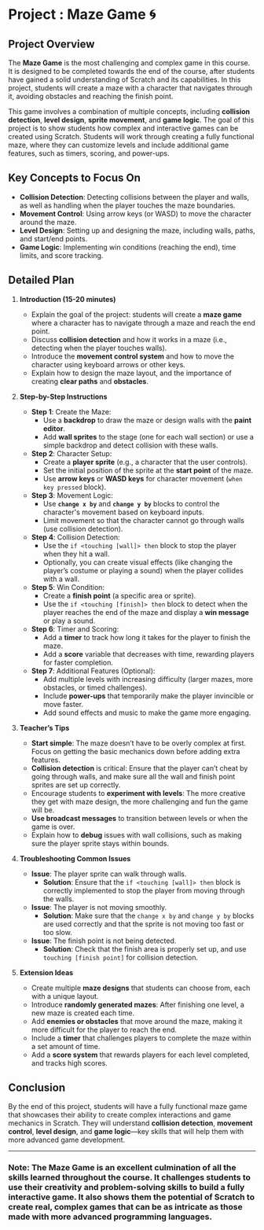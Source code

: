 # Project : Maze Game 🌀

## Project Overview

The **Maze Game** is the most challenging and complex game in this course. It is designed to be completed towards the end of the course, after students have gained a solid understanding of Scratch and its capabilities. In this project, students will create a maze with a character that navigates through it, avoiding obstacles and reaching the finish point.

This game involves a combination of multiple concepts, including **collision detection**, **level design**, **sprite movement**, and **game logic**. The goal of this project is to show students how complex and interactive games can be created using Scratch. Students will work through creating a fully functional maze, where they can customize levels and include additional game features, such as timers, scoring, and power-ups.

## Key Concepts to Focus On

- **Collision Detection**: Detecting collisions between the player and walls, as well as handling when the player touches the maze boundaries.
- **Movement Control**: Using arrow keys (or WASD) to move the character around the maze.
- **Level Design**: Setting up and designing the maze, including walls, paths, and start/end points.
- **Game Logic**: Implementing win conditions (reaching the end), time limits, and score tracking.

## Detailed Plan

1. **Introduction (15-20 minutes)**
   - Explain the goal of the project: students will create a **maze game** where a character has to navigate through a maze and reach the end point.
   - Discuss **collision detection** and how it works in a maze (i.e., detecting when the player touches walls).
   - Introduce the **movement control system** and how to move the character using keyboard arrows or other keys.
   - Explain how to design the maze layout, and the importance of creating **clear paths** and **obstacles**.

2. **Step-by-Step Instructions**
   - **Step 1**: Create the Maze:
     - Use a **backdrop** to draw the maze or design walls with the **paint editor**.
     - Add **wall sprites** to the stage (one for each wall section) or use a simple backdrop and detect collision with these walls.
   - **Step 2**: Character Setup:
     - Create a **player sprite** (e.g., a character that the user controls).
     - Set the initial position of the sprite at the **start point** of the maze.
     - Use **arrow keys** or **WASD keys** for character movement (`when key pressed` block).
   - **Step 3**: Movement Logic:
     - Use **`change x by`** and **`change y by`** blocks to control the character's movement based on keyboard inputs.
     - Limit movement so that the character cannot go through walls (use collision detection).
   - **Step 4**: Collision Detection:
     - Use the `if <touching [wall]> then` block to stop the player when they hit a wall.
     - Optionally, you can create visual effects (like changing the player’s costume or playing a sound) when the player collides with a wall.
   - **Step 5**: Win Condition:
     - Create a **finish point** (a specific area or sprite).
     - Use the `if <touching [finish]> then` block to detect when the player reaches the end of the maze and display a **win message** or play a sound.
   - **Step 6**: Timer and Scoring:
     - Add a **timer** to track how long it takes for the player to finish the maze.
     - Add a **score** variable that decreases with time, rewarding players for faster completion.
   - **Step 7**: Additional Features (Optional):
     - Add multiple levels with increasing difficulty (larger mazes, more obstacles, or timed challenges).
     - Include **power-ups** that temporarily make the player invincible or move faster.
     - Add sound effects and music to make the game more engaging.

3. **Teacher’s Tips**
   - **Start simple**: The maze doesn’t have to be overly complex at first. Focus on getting the basic mechanics down before adding extra features.
   - **Collision detection** is critical: Ensure that the player can’t cheat by going through walls, and make sure all the wall and finish point sprites are set up correctly.
   - Encourage students to **experiment with levels**: The more creative they get with maze design, the more challenging and fun the game will be.
   - **Use broadcast messages** to transition between levels or when the game is over.
   - Explain how to **debug** issues with wall collisions, such as making sure the player sprite stays within bounds.

4. **Troubleshooting Common Issues**
   - **Issue**: The player sprite can walk through walls.
     - **Solution**: Ensure that the `if <touching [wall]> then` block is correctly implemented to stop the player from moving through the walls.
   - **Issue**: The player is not moving smoothly.
     - **Solution**: Make sure that the `change x by` and `change y by` blocks are used correctly and that the sprite is not moving too fast or too slow.
   - **Issue**: The finish point is not being detected.
     - **Solution**: Check that the finish area is properly set up, and use `touching [finish point]` for collision detection.

5. **Extension Ideas**
   - Create multiple **maze designs** that students can choose from, each with a unique layout.
   - Introduce **randomly generated mazes**: After finishing one level, a new maze is created each time.
   - Add **enemies or obstacles** that move around the maze, making it more difficult for the player to reach the end.
   - Include a **timer** that challenges players to complete the maze within a set amount of time.
   - Add a **score system** that rewards players for each level completed, and tracks high scores.

## Conclusion

By the end of this project, students will have a fully functional maze game that showcases their ability to create complex interactions and game mechanics in Scratch. They will understand **collision detection**, **movement control**, **level design**, and **game logic**—key skills that will help them with more advanced game development.

---

### **Note**: The **Maze Game** is an excellent culmination of all the skills learned throughout the course. It challenges students to use their creativity and problem-solving skills to build a fully interactive game. It also shows them the potential of Scratch to create real, complex games that can be as intricate as those made with more advanced programming languages.
